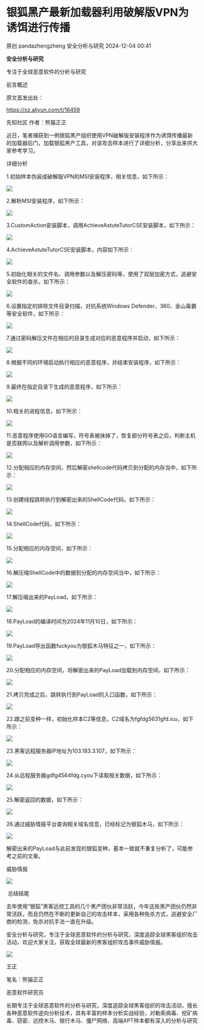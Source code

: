 #  银狐黑产最新加载器利用破解版VPN为诱饵进行传播   
原创 pandazhengzheng  安全分析与研究   2024-12-04 00:41  
  
**安全分析与研究**  
  
  
专注于全球恶意软件的分析与研究  
  
前言概述  
   
  
原文首发出处：  
  
https://xz.aliyun.com/t/16459  
  
  
先知社区 作者：熊猫正正  
  
  
近日，笔者捕获到一例银狐黑产组织使用VPN破解版安装程序作为诱饵传播最新的加载器后门，加载银狐黑产工具，对该攻击样本进行了详细分析，分享出来供大家参考学习。  
  
  
详细分析  
   
  
1.初始样本伪装成破解版VPN的MSI安装程序，相关信息，如下所示：  
  
![](https://mmbiz.qpic.cn/mmbiz_png/oibWJqH5OVmVE7L7UNE8RmV9AW1ERe9AN55KVpbLibe9f4OQPscTY2d5xyrvqspoGzwJtlMA7BrmUXdWLzuRQ8ew/640?wx_fmt=png "")  
  
2.解析MSI安装程序，如下所示：  
  
![](https://mmbiz.qpic.cn/mmbiz_png/oibWJqH5OVmVE7L7UNE8RmV9AW1ERe9AN4MglgAibpKZmzzYV6pfFGW6BvoeYibLmfjoubORuIqfFBPsx7pWCaPLQ/640?wx_fmt=png "")  
  
3.CustomAction安装脚本，调用AchieveAstuteTutorCSE安装脚本，如下所示：  
  
![](https://mmbiz.qpic.cn/mmbiz_png/oibWJqH5OVmVE7L7UNE8RmV9AW1ERe9ANzob9JZzLT3z90L4elDfuI3xic0mibEfMb8mRX9QbOPsMIDMA5TmI9Muw/640?wx_fmt=png "")  
  
4.AchieveAstuteTutorCSE安装脚本，内容如下所示：  
  
![](https://mmbiz.qpic.cn/mmbiz_png/oibWJqH5OVmVE7L7UNE8RmV9AW1ERe9ANrFjbfFaVfBLC3elY6wwbSl6NwDwosJbZJefSue3MWviaVqNjhwSYxicQ/640?wx_fmt=png "")  
  
5.初始化相关的文件名、调用参数以及解压密码等，使用了双层加密方式，逃避安全软件的查杀，如下所示：  
  
![](https://mmbiz.qpic.cn/mmbiz_png/oibWJqH5OVmVE7L7UNE8RmV9AW1ERe9ANCJb2jQXPMTbxHpqXjvBdfcxCQLJTjXjRxk5Dc8qIDBR2qoStfQvdXg/640?wx_fmt=png "")  
  
6.设置指定的排除文件目录扫描，对抗系统Windows Defender、360、金山毒霸等安全软件，如下所示：  
  
![](https://mmbiz.qpic.cn/mmbiz_png/oibWJqH5OVmVE7L7UNE8RmV9AW1ERe9ANXOgPuhnk5Cf1m1JANWdXs46IUyK5mCDH8VPdTzd7NG6M3shwASrXgw/640?wx_fmt=png "")  
  
7.通过密码解压文件在相应的目录生成对应的恶意程序并启动，如下所示：  
  
![](https://mmbiz.qpic.cn/mmbiz_png/oibWJqH5OVmVE7L7UNE8RmV9AW1ERe9ANWsibGWz19sH2UU6y6eAibXSAATuFkoQs9Z4xXiaVlMUqJ4phJrU18FtCA/640?wx_fmt=png "")  
  
8.根据不同的环境启动执行相应的恶意程序，并结束安装程序，如下所示：  
  
![](https://mmbiz.qpic.cn/mmbiz_png/oibWJqH5OVmVE7L7UNE8RmV9AW1ERe9AN6zC2EELEv96e9e3BaOPXECpmcKK1aaj9f96JLHs2WUiaNmUNTMK59tQ/640?wx_fmt=png "")  
  
9.最终在指定目录下生成的恶意程序，如下所示：  
  
![](https://mmbiz.qpic.cn/mmbiz_png/oibWJqH5OVmVE7L7UNE8RmV9AW1ERe9ANicU7WYWXWgzSV21WZuQgD2H9DTX5zvVn4Uh6LbtfL69XGibicSZa5yCgg/640?wx_fmt=png "")  
  
10.相关的进程信息，如下所示：  
  
![](https://mmbiz.qpic.cn/mmbiz_png/oibWJqH5OVmVE7L7UNE8RmV9AW1ERe9ANCn4YTuYT1Yic1ibY7T4ZD3MUJpDXZDxMBPLNX6kdkRkib7CseGCbtv6Mw/640?wx_fmt=png "")  
  
11.恶意程序使用GO语言编写，符号表被抺掉了，恢复部分符号表之后，判断主机是否联网以及解析调用参数，如下所示：  
  
![](https://mmbiz.qpic.cn/mmbiz_png/oibWJqH5OVmVE7L7UNE8RmV9AW1ERe9ANRhZZKKs26PYHVtVo8nWH1FQOWaWL83a2q2lm7sIgvibRHS9mhbgGDzA/640?wx_fmt=png "")  
  
12.分配相应的内存空间，然后解密shellcode代码拷贝到分配的内存当中，如下所示：  
  
![](https://mmbiz.qpic.cn/mmbiz_png/oibWJqH5OVmVE7L7UNE8RmV9AW1ERe9ANSWBb8aMJibSuhKdRCXpM15yG75fWc1gvTIMKypbvUmQ14TfscPKQiaWg/640?wx_fmt=png "")  
  
13.创建线程跳转执行到解密出来的ShellCode代码，如下所示：  
  
![](https://mmbiz.qpic.cn/mmbiz_png/oibWJqH5OVmVE7L7UNE8RmV9AW1ERe9ANmPS5W75oQdWqeEQVONHgefzHJxjJeFr1YEupWib7VRYqXM87Nkxqb9g/640?wx_fmt=png "")  
  
14.ShellCode代码，如下所示：  
  
![](https://mmbiz.qpic.cn/mmbiz_png/oibWJqH5OVmVE7L7UNE8RmV9AW1ERe9ANhrnRfcgUzLboTpHhGbNPfVWzq6iamFK62OXoXJDLyRpdia04IlfbAZSQ/640?wx_fmt=png "")  
  
15.分配相应的内存空间，如下所示：  
  
![](https://mmbiz.qpic.cn/mmbiz_png/oibWJqH5OVmVE7L7UNE8RmV9AW1ERe9ANWbuOcnic73DrcFlBOKgzxnwcFo51ZjEx9pWpnTOvY7RYvfMiaZ2c7wzw/640?wx_fmt=png "")  
  
16.解压缩ShellCode中的数据到分配的内存空间当中，如下所示：  
  
![](https://mmbiz.qpic.cn/mmbiz_png/oibWJqH5OVmVE7L7UNE8RmV9AW1ERe9ANA9TuBqpjwKWJtp3f1rQlv5SNaHNibEQYOTD7bd8oXIPaDLSvgDsX1fg/640?wx_fmt=png "")  
  
17.解压缩出来的PayLoad，如下所示：  
  
![](https://mmbiz.qpic.cn/mmbiz_png/oibWJqH5OVmVE7L7UNE8RmV9AW1ERe9ANcpyP9viafC06Fq2R9Pia1XfCibHTY6aWHibcyAQTOxgLd1YcJuTZjd16Ww/640?wx_fmt=png "")  
  
18.PayLoad的编译时间为2024年11月10日，如下所示：  
  
![](https://mmbiz.qpic.cn/mmbiz_png/oibWJqH5OVmVE7L7UNE8RmV9AW1ERe9ANL09YgfQeN3FNkzIpeGgoOfq0gevQiaAE3uPFI4WU8iaQz5Vicib0tw88fQ/640?wx_fmt=png "")  
  
19.PayLoad导出函数fuckyou为银狐木马特征之一，如下所示：  
  
![](https://mmbiz.qpic.cn/mmbiz_png/oibWJqH5OVmVE7L7UNE8RmV9AW1ERe9ANWySRoUpsDY49hiayKKWzcAfHZNjqSfnqibZrtT7Tm0kMtLz7q8YeSlEg/640?wx_fmt=png "")  
  
20.分配相应的内存空间，将解密出来的PayLoad加载到内存空间，如下所示：  
  
![](https://mmbiz.qpic.cn/mmbiz_png/oibWJqH5OVmVE7L7UNE8RmV9AW1ERe9ANicGEfwpmw3kJ0zNLzcI5WHWsupsc3dHUFxfglFkXnXClua3fiaRCP0VA/640?wx_fmt=png "")  
  
21.拷贝完成之后，跳转执行到PayLoad的入口函数，如下所示：  
  
![](https://mmbiz.qpic.cn/mmbiz_png/oibWJqH5OVmVE7L7UNE8RmV9AW1ERe9ANBV8oqgakwib74yDc12lzcRsUdjuWUFibSMllREf96gX1BamlhUhDGeLQ/640?wx_fmt=png "")  
  
22.跟之前变种一样，初始化样本C2等信息，C2域名为fgfdg5631gfd.icu，如下所示：  
  
![](https://mmbiz.qpic.cn/mmbiz_png/oibWJqH5OVmVE7L7UNE8RmV9AW1ERe9ANn7JEkxOX4z5tm9GSHld4ZzphcS78VJBzruLSDOOPOVVEQblvDaO8fg/640?wx_fmt=png "")  
  
23.黑客远程服务器IP地址为103.183.3.107，如下所示：  
  
![](https://mmbiz.qpic.cn/mmbiz_png/oibWJqH5OVmVE7L7UNE8RmV9AW1ERe9ANpC3yiabp9KmWPFnl6ndr7Evtl7qaXgTdcoddJB47yeshZZT79ra2LWQ/640?wx_fmt=png "")  
  
24.从远程服务器gdfg4564fdg.cyou下读取相关数据，如下所示：  
  
![](https://mmbiz.qpic.cn/mmbiz_png/oibWJqH5OVmVE7L7UNE8RmV9AW1ERe9ANVZ08jgoZEFWwwHvjbCaabiax863eKSbN0wEYiaheEiaVYZr72gAYAibMUw/640?wx_fmt=png "")  
  
25.解密返回的数据，如下所示：  
  
![](https://mmbiz.qpic.cn/mmbiz_png/oibWJqH5OVmVE7L7UNE8RmV9AW1ERe9ANCsgjiaVLREJgYiaBGOcxQMH04KzcSj0KNQou7sg0UmbA2DT4lMuYrxibA/640?wx_fmt=png "")  
  
26.通过威胁情报平台查询相关域名信息，已经标记为银狐木马，如下所示：  
  
![](https://mmbiz.qpic.cn/mmbiz_png/oibWJqH5OVmVE7L7UNE8RmV9AW1ERe9ANK3ZvDm0IMicV3k5vfF3bWeJwtXFias038YqhhlCiaMJ02HzEYJRk5NTxQ/640?wx_fmt=png "")  
  
解密出来的PayLoad与此前发现的银狐变种，基本一致就不重复分析了，可能参考之前的文章。  
  
  
威胁情报  
   
  
![](https://mmbiz.qpic.cn/mmbiz_png/oibWJqH5OVmVE7L7UNE8RmV9AW1ERe9ANrxw27npdsv5EammwEFTOnQLTQC1ulDvicO7lWfcmqY2YBib5ClLgziaeA/640?wx_fmt=png "")  
  
  
 总结结尾  
   
  
去年使用“银狐”黑客远控工具的几个黑产团伙非常活跃，今年这些黑产团伙仍然非常活跃，而且仍然在不断的更新自己的攻击样本，采用各种免杀方式，逃避安全厂商的检测，免杀对抗手法一直在升级。  
  
  
安全分析与研究，专注于全球恶意软件的分析与研究，深度追踪全球黑客组织攻击活动，欢迎大家关注，获取全球最新的黑客组织攻击事件威胁情报。  
  
  
  
![](https://mmbiz.qpic.cn/mmbiz_jpg/oibWJqH5OVmXqn09tuVnIKmG2h1IZy4ibk6hVMvHYezFhWYC5MibyuYZbfsxClqTzfrPCSWbfLeOYdNNpDI1tzOXw/640?wx_fmt=jpeg "")  
  
王正  
  
  
笔名：熊猫正正  
  
  
恶意软件研究员  
  
  
长期专注于全球恶意软件的分析与研究，深度追踪全球黑客组织的攻击活动，擅长各种恶意软件逆向分析技术，具有丰富的样本分析实战经验，对勒索病毒、挖矿病毒、窃密、远控木马、银行木马、僵尸网络、高端APT样本都有深入的分析与研究  
  
  
